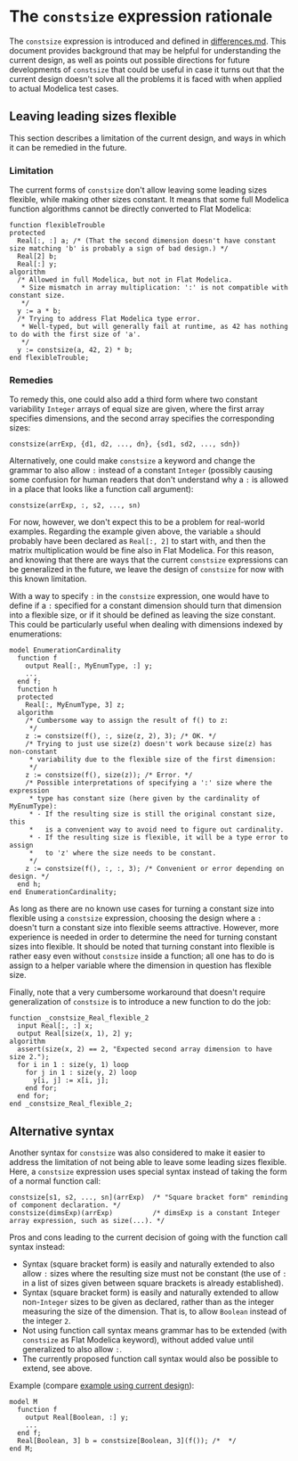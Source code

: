 # The `constsize` expression rationale
The `constsize` expression is introduced and defined in [differences.md](differences.md#the-constsize-expression).  This document provides background that may be helpful for understanding the current design, as well as points out possible directions for future developments of `constsize` that could be useful in case it turns out that the current design doesn't solve all the problems it is faced with when applied to actual Modelica test cases.

## Leaving leading sizes flexible
This section describes a limitation of the current design, and ways in which it can be remedied in the future.

### Limitation
The current forms of `constsize` don't allow leaving some leading sizes flexible, while making other sizes constant.  It means that some full Modelica function algorithms cannot be directly converted to Flat Modelica:
```
function flexibleTrouble
protected
  Real[:, :] a; /* (That the second dimension doesn't have constant size matching 'b' is probably a sign of bad design.) */
  Real[2] b;
  Real[:] y;
algorithm
  /* Allowed in full Modelica, but not in Flat Modelica.
   * Size mismatch in array multiplication: ':' is not compatible with constant size.
   */
  y := a * b;
  /* Trying to address Flat Modelica type error.
   * Well-typed, but will generally fail at runtime, as 42 has nothing to do with the first size of 'a'.
   */
  y := constsize(a, 42, 2) * b;
end flexibleTrouble;
```

### Remedies

To remedy this, one could also add a third form where two constant variability `Integer` arrays of equal size are given, where the first array specifies dimensions, and the second array specifies the corresponding sizes:
```
constsize(arrExp, {d1, d2, ..., dn}, {sd1, sd2, ..., sdn})
```

Alternatively, one could make `constsize` a keyword and change the grammar to also allow `:` instead of a constant `Integer` (possibly causing some confusion for human readers that don't understand why a `:` is allowed in a place that looks like a function call argument):
```
constsize(arrExp, :, s2, ..., sn)
```

For now, however, we don't expect this to be a problem for real-world examples.  Regarding the example given above, the variable `a` should probably have been declared as `Real[:, 2]` to start with, and then the matrix multiplication would be fine also in Flat Modelica.  For this reason, and knowing that there are ways that the current `constsize` expressions can be generalized in the future, we leave the design of `constsize` for now with this known limitation.

With a way to specify `:` in the `constsize` expression, one would have to define if a `:` specified for a constant dimension should turn that dimension into a flexible size, or if it should be defined as leaving the size constant.  This could be particularly useful when dealing with dimensions indexed by enumerations:
```
model EnumerationCardinality
  function f
    output Real[:, MyEnumType, :] y;
    ...
  end f;
  function h
  protected
    Real[:, MyEnumType, 3] z;
  algorithm
    /* Cumbersome way to assign the result of f() to z:
     */
    z := constsize(f(), :, size(z, 2), 3); /* OK. */
    /* Trying to just use size(z) doesn't work because size(z) has non-constant
     * variability due to the flexible size of the first dimension:
     */
    z := constsize(f(), size(z)); /* Error. */
    /* Possible interpretations of specifying a ':' size where the expression
     * type has constant size (here given by the cardinality of MyEnumType):
     * - If the resulting size is still the original constant size, this
     *   is a convenient way to avoid need to figure out cardinality.
     * - If the resulting size is flexible, it will be a type error to assign
     *   to 'z' where the size needs to be constant.
     */
    z := constsize(f(), :, :, 3); /* Convenient or error depending on design. */
  end h;
end EnumerationCardinality;
```

As long as there are no known use cases for turning a constant size into flexible using a `constsize` expression, choosing the design where a `:` doesn't turn a constant size into flexible seems attractive.  However, more experience is needed in order to determine the need for turning constant sizes into flexible.  It should be noted that turning constant into flexible is rather easy even without `constsize` inside a function; all one has to do is assign to a helper variable where the dimension in question has flexible size.

Finally, note that a very cumbersome workaround that doesn't require generalization of `constsize` is to introduce a new function to do the job:
```
function _constsize_Real_flexible_2
  input Real[:, :] x;
  output Real[size(x, 1), 2] y;
algorithm
  assert(size(x, 2) == 2, "Expected second array dimension to have size 2.");
  for i in 1 : size(y, 1) loop
    for j in 1 : size(y, 2) loop
      y[i, j] := x[i, j];
    end for;
  end for;
end _constsize_Real_flexible_2;
```

## Alternative syntax
Another syntax for `constsize` was also considered to make it easier to address the limitation of not being able to leave some leading sizes flexible.  Here, a `constsize` expression uses special syntax instead of taking the form of a normal function call:
```
constsize[s1, s2, ..., sn](arrExp)  /* "Square bracket form" reminding of component declaration. */
constsize(dimsExp)(arrExp)          /* dimsExp is a constant Integer array expression, such as size(...). */
```

Pros and cons leading to the current decision of going with the function call syntax instead:
- Syntax (square bracket form) is easily and naturally extended to also allow `:` sizes where the resulting size must not be constant (the use of `:` in a list of sizes given between square brackets is already established).
- Syntax (square bracket form) is easily and naturally extended to allow non-`Integer` sizes to be given as declared, rather than as the integer measuring the size of the dimension.  That is, to allow `Boolean` instead of the integer `2`.
- Not using function call syntax means grammar has to be extended (with `constsize` as Flat Modelica keyword), without added value until generalized to also allow `:`.
- The currently proposed function call syntax would also be possible to extend, see above.

Example (compare [example using current design](differences.md#the-constsize-expression)):
```
model M
  function f
    output Real[Boolean, :] y;
    ...
  end f;
  Real[Boolean, 3] b = constsize[Boolean, 3](f()); /*  */
end M;
```
